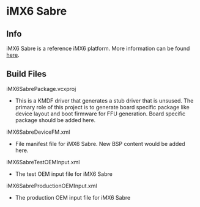 iMX6 Sabre
==============

## Info

iMX6 Sabre is a reference iMX6 platform. More information can be found [here](https://www.nxp.com/support/developer-resources/hardware-development-tools/sabre-development-system/sabre-platform-for-smart-devices-based-on-the-i.mx-6-series:RDIMX6SABREPLAT).


## Build Files

iMX6SabrePackage.vcxproj
  - This is a KMDF driver that generates a stub driver that is unsused. The primary role of this project is to generate board specific package like device layout and boot firmware for FFU generation. Board specific package should be added here.

iMX6SabreDeviceFM.xml
  - File manifest file for iMX6 Sabre. New BSP content would be added here.

iMX6SabreTestOEMInput.xml
  - The test OEM input file for iMX6 Sabre

iMX6SabreProductionOEMInput.xml
  - The production OEM input file for iMX6 Sabre
